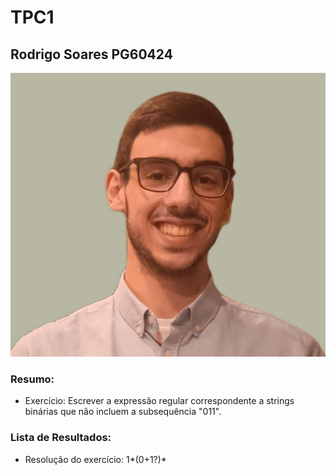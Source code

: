 # TPC1

## Rodrigo Soares PG60424

![alt text](foto.jpg)

### Resumo:

- Exercício: Escrever a expressão regular correspondente a strings binárias que não incluem a subsequência "011".

### Lista de Resultados:

- Resolução do exercício: 1*(0+1?)*